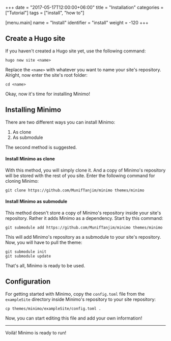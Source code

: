 +++
date = "2017-05-17T12:00:00+06:00"
title = "Installation"
categories = ["Tutorial"]
tags = ["install", "how to"]

[menu.main]
  name = "Install"
  identifier = "install"
  weight = -120
+++
## Create a Hugo site

If you haven't created a Hugo site yet, use the following command:

    hugo new site <name>

Replace the `<name>` with whatever you want to name your site's repository. Alright, now enter the site's root folder:

    cd <name>

Okay, now it's time for installing Minimo!

## Installing Minimo

There are two different ways you can install Minimo:

1. As clone
2. As submodule

The second method is suggested.

#### Install Minimo as clone

With this method, you will simply clone it. And a copy of Minimo's repository will be stored with the rest of you site. Enter the following command for cloning Minimo:

    git clone https://github.com/MunifTanjim/minimo themes/minimo

#### Install Minimo as submodule

This method doesn't store a copy of Minimo's repository inside your site's repository. Rather it adds Minimo as a dependency. Start by this command:

    git submodule add https://github.com/MunifTanjim/minimo themes/minimo

This will add Minimo's repository as a submodule to your site's repository. Now, you will have to pull the theme:

    git submodule init
    git submodule update

That's all, Minimo is ready to be used.

## Configuration

For getting started with Minimo, copy the `config.toml` file from the `exampleSite` directory inside Minimo's repository to your site repository:

    cp themes/minimo/exampleSite/config.toml .

Now, you can start editing this file and add your own information!

-------------

Voilà! Minimo is ready to run!
